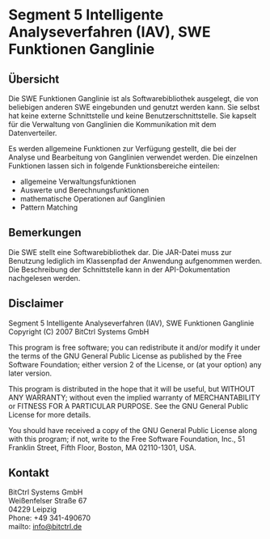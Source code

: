# Segment 5 Intelligente Analyseverfahren (IAV), SWE Funktionen Ganglinie


## Übersicht

Die SWE Funktionen Ganglinie ist als Softwarebibliothek ausgelegt, die von
beliebigen anderen SWE eingebunden und genutzt werden kann. Sie selbst hat keine
externe Schnittstelle und keine Benutzerschnittstelle. Sie kapselt für die
Verwaltung von Ganglinien die Kommunikation mit dem Datenverteiler.

Es werden allgemeine Funktionen zur Verfügung gestellt, die bei der Analyse und
Bearbeitung von Ganglinien verwendet werden. Die einzelnen Funktionen lassen
sich in folgende Funktionsbereiche einteilen:

 - allgemeine Verwaltungsfunktionen
 - Auswerte und Berechnungsfunktionen
 - mathematische Operationen auf Ganglinien
 - Pattern Matching

## Bemerkungen

Die SWE stellt eine Softwarebibliothek dar. Die JAR-Datei muss zur Benutzung
lediglich im Klassenpfad der Anwendung aufgenommen werden. Die Beschreibung der
Schnittstelle kann in der API-Dokumentation nachgelesen werden.


## Disclaimer

Segment 5 Intelligente Analyseverfahren (IAV), SWE Funktionen Ganglinie
Copyright (C) 2007 BitCtrl Systems GmbH

This program is free software; you can redistribute it and/or modify it under
the terms of the GNU General Public License as published by the Free Software
Foundation; either version 2 of the License, or (at your option) any later
version.

This program is distributed in the hope that it will be useful, but WITHOUT
ANY WARRANTY; without even the implied warranty of MERCHANTABILITY or FITNESS
FOR A PARTICULAR PURPOSE. See the GNU General Public License for more
details.

You should have received a copy of the GNU General Public License along with
this program; if not, write to the Free Software Foundation, Inc., 51
Franklin Street, Fifth Floor, Boston, MA 02110-1301, USA.


## Kontakt

BitCtrl Systems GmbH<br>
Weißenfelser Straße 67<br>
04229 Leipzig<br>
Phone: +49 341-490670<br>
mailto: info@bitctrl.de<br>
